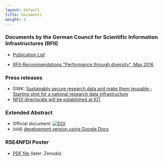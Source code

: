 ```yaml
---
layout: default
title: Documents
weight: 3
---
```


### Documents by the German Council for Scientific Information Infrastructures (RFII)

* [Publication List](http://www.rfii.de/en/dokuments/)

* [RFII-Recommendations "Performance through diversity", May 2016](http://www.rfii.de/?p=2075)

### Press releases

* GWK: [Sustainably secure research data and make them reusable - Starting shot for a national research data infrastructure](https://www.gwk-bonn.de/fileadmin/Redaktion/Dokumente/Pressemitteilungen/pm2018-13.pdf)
* [NFDI directorate will be established at KIT](https://idw-online.de/en/news715375)


### Extended Abstract

* Official document: [![DOI](https://zenodo.org/badge/DOI/10.5281/zenodo.2630451.svg)](https://doi.org/10.5281/zenodo.2630451)
* (old) [development version using Google Docs](https://goo.gl/qZAZq2)

### RSE4NFDI Poster

* [PDF file](../assets/pdf/RSE4NFDI_Poster.pdf) (later: Zenodo)
